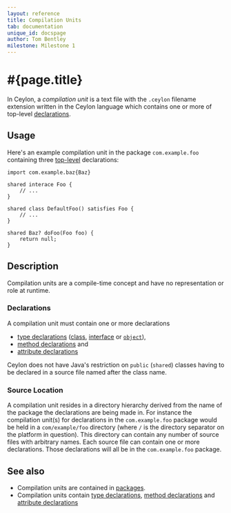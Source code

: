 ```yaml
---
layout: reference
title: Compilation Units
tab: documentation
unique_id: docspage
author: Tom Bentley
milestone: Milestone 1
---
```


# #{page.title}

In Ceylon, a *compilation unit* is a text file with the `.ceylon` filename extension 
written in the Ceylon language which contains one or more of top-level 
[declarations](#declarations).

## Usage 

Here's an example compilation unit in the package `com.example.foo` containing 
three [top-level](#top_level) declarations:

<!-- no-check -->
    import com.example.baz{Baz}

    shared interace Foo {
        // ...
    }

    shared class DefaultFoo() satisfies Foo {
        // ...
    }
    
    shared Baz? doFoo(Foo foo) {
        return null;
    }


## Description

Compilation units are a compile-time concept and have no representation or 
role at runtime.

### Declarations

A compilation unit must contain one or more declarations

* [type declarations](../type) ([class](../class), 
  [interface](../interface) or [`object`](../object)), 
* [method declarations](../method) and
* [attribute declarations](../attribute)

Ceylon does not have Java's restriction on `public` (`shared`) classes having 
to be declared in a source file named after the class name.

### Source Location

A compilation unit resides in a directory hierarchy 
derived from the name of the package the declarations are being made in. 
For instance the compilation unit(s) for 
declarations in the `com.example.foo` package would be held in a
`com/example/foo` directory (where `/` is the directory separator on the
platform in question). This directory can contain any number of source files 
with arbitrary names. Each source file can contain one or more declarations.
Those declarations will all be in the `com.example.foo` package.

## See also

* Compilation units are contained in [packages](../package).
* Compilation units contain [type declarations](../types),
  [method declarations](../method) and
  [attribute declarations](../attribute)
